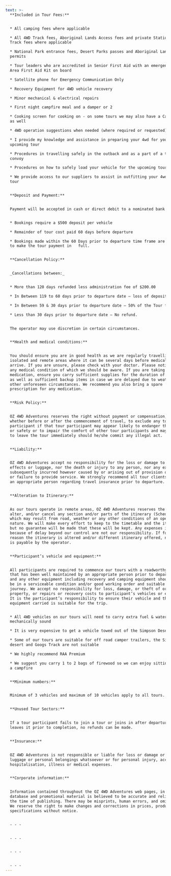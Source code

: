 ```yaml
---
text: >-
  **Included in Tour Fees:**


  * All camping fees where applicable

  * All 4WD Track fees, Aboriginal Lands Access fees and private Station 4WD
  Track fees where applicable

  * National Park entrance fees, Desert Parks passes and Aboriginal Lands
  permits

  * Tour leaders who are accredited in Senior First Aid with an emergency Remote
  Area First Aid Kit on board

  * Satellite phone for Emergency Communication Only

  * Recovery Equipment for 4WD vehicle recovery

  * Minor mechanical & electrical repairs

  * First night campfire meal and a damper or 2

  * Cooking screen for cooking on - on some tours we may also have a Camp Oven
  as well

  * 4WD operation suggestions when needed (where required or requested)

  * I provide my knowledge and assistance in preparing your 4wd for your
  upcoming tour

  * Procedures in travelling safely in the outback and as a part of a tour
  convoy

  * Procedures on how to safely load your vehicle for the upcoming tour

  * We provide access to our suppliers to assist in outfitting your 4wd for your
  tour


  **Deposit and Payment:**


  Payment will be accepted in cash or direct debit to a nominated bank account.


  * Bookings require a $500 deposit per vehicle

  * Remainder of tour cost paid 60 days before departure

  * Bookings made within the 60 Days prior to departure time frame are required
  to make the tour payment in   full.


  **Cancellation Policy:**


  _Cancellations between:_


  * More than 120 days refunded less administration fee of $200.00

  * In Between 119 to 60 days prior to departure date – loss of deposit

  * In Between 59 & 30 days prior to departure date – 50% of the Tour fee

  * Less than 30 days prior to departure date – No refund.


  The operator may use discretion in certain circumstances.


  **Health and medical conditions:**


  You should ensure you are in good health as we are regularly travelling in
  isolated and remote areas where it can be several days before medical help can
  arrive. If you are unsure, please check with your doctor. Please notify us of
  any medical condition of which we should be aware. If you are taking
  medication, ensure you carry sufficient supplies for the duration of the tour
  as well as sufficient backup items in case we are delayed due to weather or
  other unforeseen circumstances. We recommend you also bring a spare
  prescription for any medication.


  **Risk Policy:** 


  OZ 4WD Adventures reserves the right without payment or compensation, and
  whether before or after the commencement of travel, to exclude any tour
  participant if that tour participant may appear likely to endanger the health
  or safety or to impair the comfort of other tour participants and may be asked
  to leave the tour immediately should he/she commit any illegal act.


  **Liability:**


  OZ 4WD Adventures accept no responsibility for the loss or damage to personal
  effects or luggage, nor the death or injury to any person, nor any expense
  subsequently incurred however caused by or arising out of provision of service
  or failure to provide service. We strongly recommend all tour clients speak to
  an appropriate person regarding travel insurance prior to departure.


  **Alteration to Itinerary:**


  As our tours operate in remote areas, OZ 4WD Adventures reserves the right to
  alter, and/or cancel any section and/or parts of the itinerary (Schedule)
  which may result from road, weather or any other conditions of an operational
  nature. We will make every effort to keep to the timetable and the itinerary,
  but no guarantee will be made that these will be kept. Any expenses incurred
  because of delay beyond our control are not our responsibility. If for any
  reason the itinerary is altered and/or different itinerary offered, no refund
  is payable by the operator.


  **Participant’s vehicle and equipment:**


  All participants are required to commence our tours with a roadworthy vehicle
  that has been well maintained by an appropriate person prior to departure. All
  and any other equipment including recovery and camping equipment should also
  be in a serviceable condition and/or good working order and suitable for the
  journey. We accept no responsibility for loss, damage, or theft of or to any
  property, or repairs or recovery costs to participant’s vehicles or equipment.
  It is the participant’s responsibility to ensure their vehicle and the
  equipment carried is suitable for the trip.


  * All 4WD vehicles on our tours will need to carry extra fuel & water and be
  mechanically sound

  * It is very expensive to get a vehicle towed out of the Simpson Desert

  * Some of our tours are suitable for off road camper trailers, the Simpson
  desert and Googs Track are not suitable

  * We highly recommend RAA Premium

  * We suggest you carry 1 to 2 bags of firewood so we can enjoy sitting around
  a campfire


  **Minimum numbers:**


  Minimum of 3 vehicles and maximum of 10 vehicles apply to all tours.


  **Unused Tour Sectors:**


  If a tour participant fails to join a tour or joins in after departure, or
  leaves it prior to completion, no refunds can be made. 


  **Insurance:**


  OZ 4WD Adventures is not responsible or liable for loss or damage or theft of
  luggage or personal belongings whatsoever or for personal injury, accidents,
  hospitalisation, illness or medical expenses. 


  **Corporate information:**


  Information contained throughout the OZ 4WD Adventures web pages, in our
  database and promotional material is believed to be accurate and reliable at
  the time of publishing. There may be misprints, human errors, and omissions.
  We reserve the right to make changes and corrections in prices, products, and
  specifications without notice.


  - - -


  - - -


  - - -


  - - -
---
```

